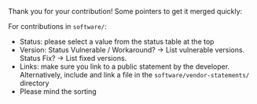 


Thank you for your contribution! Some pointers to get it merged quickly:

For contributions in `software/`:

  - Status: please select a value from the status table at the top
  - Version: Status Vulnerable / Workaround? -> List vulnerable versions.
             Status Fix?                     -> List fixed versions.
  - Links: make sure you link to a public statement by the developer.
    Alternatively, include and link a file in the `software/vendor-statements/`
    directory
  - Please mind the sorting
